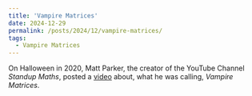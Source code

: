 ```yaml
---
title: 'Vampire Matrices'
date: 2024-12-29
permalink: /posts/2024/12/vampire-matrices/
tags:
  - Vampire Matrices
---
```



On Halloween in 2020, Matt Parker, the creator of the YouTube Channel *Standup Maths*, posted a [video](https://www.youtube.com/watch?v=9nogAYHmnNw) about, what he was calling, *Vampire Matrices*. 